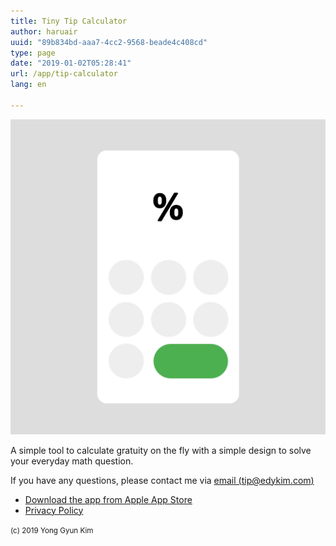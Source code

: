 ```yaml
---
title: Tiny Tip Calculator
author: haruair
uuid: "89b834bd-aaa7-4cc2-9568-beade4c408cd"
type: page
date: "2019-01-02T05:28:41"
url: /app/tip-calculator
lang: en

---
```


![](icon.png)

A simple tool to calculate gratuity on the fly with a simple design to solve your everyday math question.

If you have any questions, please contact me via [email (tip@edykim.com)](mailto:tip@edykim.com)

- [Download the app from Apple App Store](https://itunes.apple.com/us/app/tiny-tip-calculator/id1448227957?mt=8)
- [Privacy Policy](/app/tip-calculator/privacy-policy)

<small>(c) 2019 Yong Gyun Kim</small>
